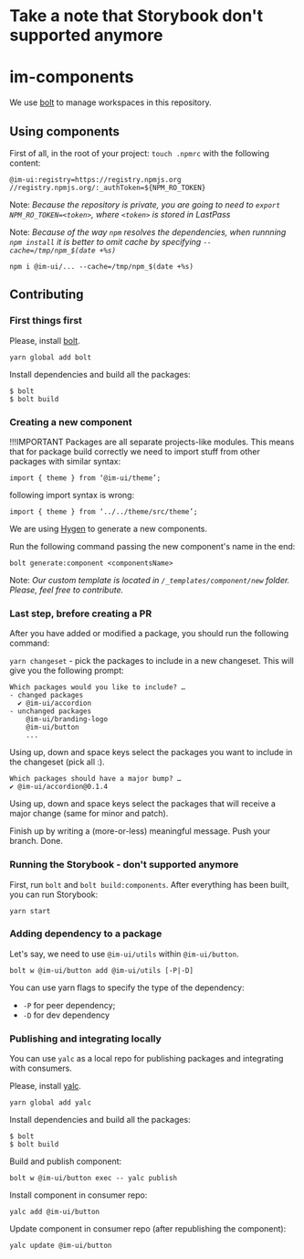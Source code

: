 
# Take a note that Storybook don't supported anymore
# im-components

We use [bolt](https://www.npmjs.com/package/bolt) to manage workspaces in this repository.

## Using components

First of all, in the root of your project: `touch .npmrc` with the following content:
```
@im-ui:registry=https://registry.npmjs.org
//registry.npmjs.org/:_authToken=${NPM_RO_TOKEN}
```

Note: *Because the repository is private, you are going to need to `export NPM_RO_TOKEN=<token>`, where `<token>` is stored in LastPass*

Note: *Because of the way `npm` resolves the dependencies, when runnning `npm install` it is better to omit cache by specifying `--cache=/tmp/npm_$(date +%s)`*

```
npm i @im-ui/... --cache=/tmp/npm_$(date +%s)
```

## Contributing

### First things first

Please, install [bolt](https://www.npmjs.com/package/bolt).
```
yarn global add bolt
```

Install dependencies and build all the packages:

```
$ bolt
$ bolt build
```

### Creating a new component

!!!IMPORTANT Packages are all separate projects-like modules. This means that for package build correctly we need to import stuff from other packages with similar syntax:
```
import { theme } from ‘@im-ui/theme’;
```
following import syntax is wrong:
```
import { theme } from ‘../../theme/src/theme’;
```


We are using [Hygen](https://www.hygen.io/) to generate a new components.

Run the following command passing the new component's name in the end:

```
bolt generate:component <componentsName>
```

Note: *Our custom template is located in `/_templates/component/new` folder. Please, feel free to contribute.*

### Last step, brefore creating a PR

After you have added or modified a package, you should run the following command:

`yarn changeset` - pick the packages to include in a new changeset. This will give you the following prompt:

```
Which packages would you like to include? …
- changed packages
  ✔ @im-ui/accordion
- unchanged packages
    @im-ui/branding-logo
    @im-ui/button
    ...
```

Using up, down and space keys select the packages you want to include in the changeset (pick all :).

```
Which packages should have a major bump? …
✔ @im-ui/accordion@0.1.4
```

Using up, down and space keys select the packages that will receive a major change (same for minor and patch).

Finish up by writing a (more-or-less) meaningful message. Push your branch. Done.

### Running the Storybook - don't supported anymore

First, run `bolt` and `bolt build:components`. After everything has been built, you can run Storybook:

```
yarn start
```

### Adding dependency to a package

Let's say, we need to use `@im-ui/utils` within `@im-ui/button`.

```
bolt w @im-ui/button add @im-ui/utils [-P|-D]
```

You can use yarn flags to specify the type of the dependency:
- `-P` for peer dependency;
- `-D` for dev dependency

### Publishing and integrating locally

You can use `yalc` as a local repo for publishing packages and integrating with consumers.

Please, install [yalc](https://www.npmjs.com/package/yalc).
```
yarn global add yalc
```

Install dependencies and build all the packages:

```
$ bolt
$ bolt build
```

Build and publish component:
```
bolt w @im-ui/button exec -- yalc publish
```

Install component in consumer repo:
```
yalc add @im-ui/button
```

Update component in consumer repo (after republishing the component):
```
yalc update @im-ui/button
```
